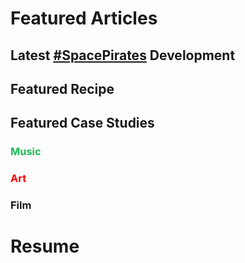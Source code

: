 # Featured Articles

<Feature article="blog/2021/5/30/Backpacking-Trip-With-Carlos.md" />

## Latest [#SpacePirates](/tags/#Space-Pirates) Development

<Feature article="blog/2021/10/1/Life-Update-Seattle.md" />

## Featured Recipe

<Feature article="blog/2021/3/28/Cajun-Chicken-Parmesan-Penne.md" />

## Featured Case Studies

### <span style="color:#1DB954">Music</span>

<Feature article="blog/2021/7/11/For-How-Long.md" />

### <span style="color:red">Art</span>

<Feature article="blog/2014/8/11/Richard-Serra-Transversal-2.md" />

### Film

<Feature article="blog/2021/1/16/The-King.md" />

# Resume

<Resume />
